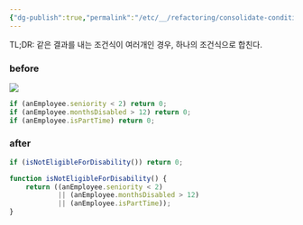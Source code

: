 ```yaml
---
{"dg-publish":true,"permalink":"/etc/__/refactoring/consolidate-conditional-expression/","noteIcon":""}
---
```



TL;DR: 같은 결과를 내는 조건식이 여러개인 경우, 하나의 조건식으로 합친다.

### before
![](https://i.imgur.com/LwSosuj.png)

```javascript
if (anEmployee.seniority < 2) return 0;
if (anEmployee.monthsDisabled > 12) return 0;
if (anEmployee.isPartTime) return 0;
```

### after
```javascript
if (isNotEligibleForDisability()) return 0;

function isNotEligibleForDisability() {
	return ((anEmployee.seniority < 2)
			|| (anEmployee.monthsDisabled > 12)
			|| (anEmployee.isPartTime));
}
```
